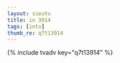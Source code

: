 ```yaml
--- 
layout: sieutv
title: in 3914
tags: [intv]
thumb_re: q7t13914
---
```

{% include tvadv key="q7t13914" %} 
